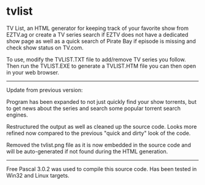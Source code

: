 # tvlist
TV List, an HTML generator for keeping track of your favorite show from EZTV.ag or create a TV series search 
if EZTV does not have a dedicated show page as well as a quick search of Pirate Bay if episode is missing and 
check show status on TV.com.

To use, modify the TVLIST.TXT file to add/remove TV series you follow.  Then run the TVLIST.EXE to generate a 
TVLIST.HTM file you can then open in your web browser.  

-----------------------

Update from previous version:

Program has been expanded to not just quickly find your show torrents, but to get news about the series and 
search some popular torrent search engines.

Restructured the output as well as cleaned up the source code.  Looks more refined now compared to the 
previous "quick and dirty" look of the code.  

Removed the tvlist.png file as it is now embedded in the source code and will be auto-generated if not
found during the HTML generation.

-----------------------

Free Pascal 3.0.2 was used to compile this source code.  Has been tested in Win32 and Linux targets.
